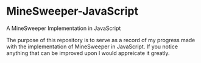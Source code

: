 # MineSweeper-JavaScript
A MineSweeper Implementation in JavaScript

The purpose of this repository is to serve as a record of my progress made with the implementation of MineSweeper in JavaScript. If you notice anything that can be improved upon I would appreicate it greatly. 
